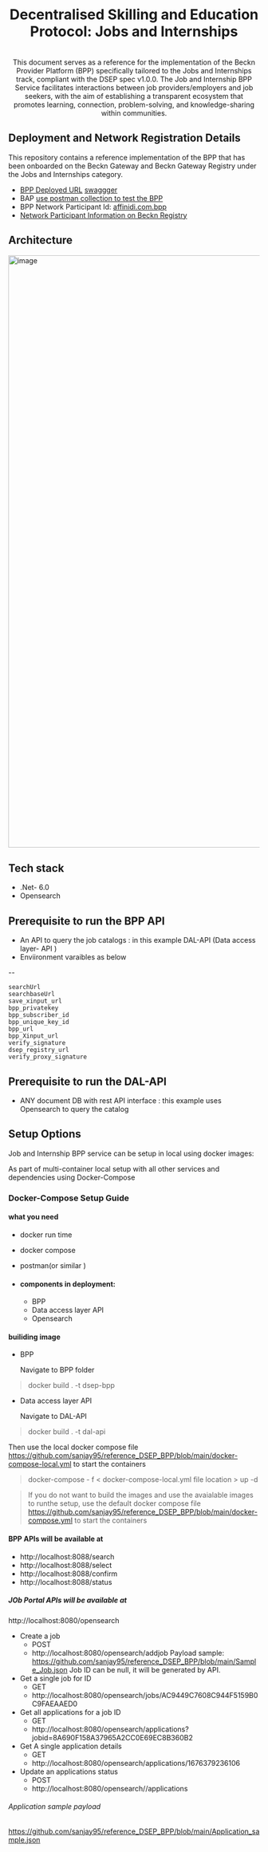 <div align="center">

# Decentralised Skilling and Education Protocol: Jobs and Internships



</br>
This document serves as a reference for the implementation of the Beckn Provider Platform (BPP) specifically tailored to the Jobs and Internships track, compliant with the DSEP spec v1.0.0. The Job and Internship BPP Service facilitates interactions between job providers/employers and job seekers, with the aim of establishing a transparent ecosystem that promotes learning, connection, problem-solving, and knowledge-sharing within communities.

</div>

## Deployment and Network Registration Details
This repository contains a reference implementation of the BPP that has been onboarded on the Beckn Gateway and Beckn Gateway Registry under the Jobs and Internships category.
- [BPP Deployed URL](https://6vs8xnx5i7.execute-api.ap-south-1.amazonaws.com/dsep) [swaggger](https://6vs8xnx5i7.execute-api.ap-south-1.amazonaws.com/dsep/swagger/index.html)
- BAP [use postman collection to test the BPP](https://github.com/beckn/DSEP-Specification/blob/master/artefacts/postman-collections/jobs-internships/jobs-internships-postman-collection.json)
- BPP Network Participant Id: [affinidi.com.bpp](https://github.com/affinidi/reference-api-dsep-jobs-bpp)
- [Network Participant Information on Beckn Registry](https://registry.becknprotocol.io/network_participants/search/Affinidi/network_participants/show/359)


## Architecture

  <img width="1188" alt="image" src="https://user-images.githubusercontent.com/125359926/221154141-80eef096-80e8-40d1-87f2-0d94c9973dcb.png">


## Tech stack

-   .Net- 6.0 
-   Opensearch


## Prerequisite to run the BPP API

-   An API to query the job catalogs : in this example DAL-API (Data access layer- API ) 
-   Enviironment varaibles as below 

  --

    searchUrl
    searchbaseUrl
    save_xinput_url
    bpp_privatekey
    bpp_subscriber_id
    bpp_unique_key_id
    bpp_url
    bpp_Xinput_url
    verify_signature
    dsep_registry_url
    verify_proxy_signature
    
## Prerequisite to run the DAL-API

- ANY document DB with rest API interface : this example uses Opensearch to query the catalog

## Setup Options

Job and Internship BPP service can be setup in local using docker images:

<summary>As part of multi-container local setup with all other services and dependencies using Docker-Compose</summary>

### Docker-Compose Setup Guide
#### what you need 
- docker run time
- docker compose
- postman(or similar )

- #### components in deployment: 

  - BPP
  - Data access layer API 
  - Opensearch 

  
#### builiding image 
- BPP 

  Navigate to BPP folder 

> docker build . -t dsep-bpp

- Data access layer API  
  
  Navigate to DAL-API 
  
 > docker build . -t dal-api

 Then use the local docker compose file https://github.com/sanjay95/reference_DSEP_BPP/blob/main/docker-compose-local.yml
to start the containers

> docker-compose - f < docker-compose-local.yml file location > up -d 

> If you do not want to build the images and use the avaialable images to runthe setup, use the default docker compose file 
https://github.com/sanjay95/reference_DSEP_BPP/blob/main/docker-compose.yml
to start the containers 

#### BPP APIs will be available at 
- http://localhost:8088/search
- http://localhost:8088/select
- http://localhost:8088/confirm
- http://localhost:8088/status

##### JOb Portal APIs will be available at 
http://localhost:8080/opensearch


- Create a job 
  - POST
  - http://localhost:8080/opensearch/addjob
    Payload sample:   https://github.com/sanjay95/reference_DSEP_BPP/blob/main/Sample_Job.json
    Job ID can be null, it will be generated by API.
- Get a single job for  ID
  - GET
  - http://localhost:8080/opensearch/jobs/AC9449C7608C944F5159B0C9FAEAAED0
- Get all applications for a job ID
  - GET
  - http://localhost:8080/opensearch/applications?jobid=8A690F158A37965A2CC0E69EC8B360B2
- Get A single application details
  - GET
  - http://localhost:8080/opensearch/applications/1676379236106
- Update an applications status
  - POST
  - http://localhost:8080/opensearch//applications

###### Application sample payload 
https://github.com/sanjay95/reference_DSEP_BPP/blob/main/Application_sample.json








